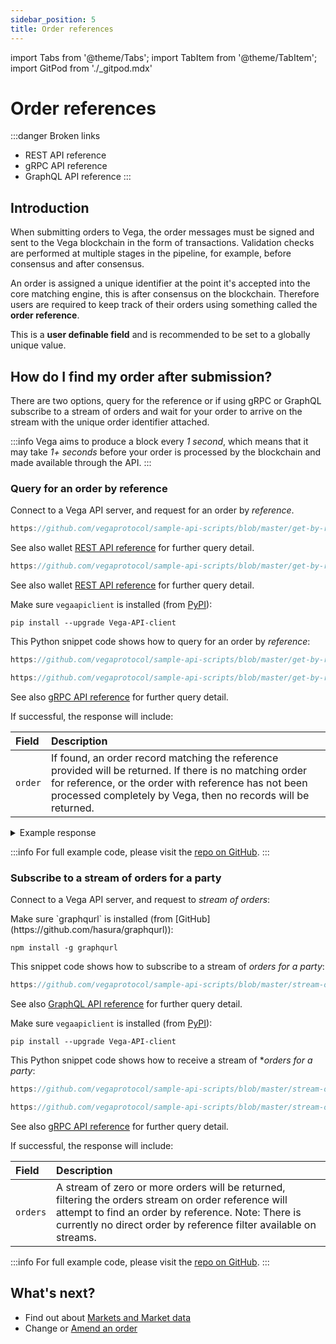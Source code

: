 ```yaml
---
sidebar_position: 5
title: Order references
---
```

import Tabs from '@theme/Tabs';
import TabItem from '@theme/TabItem';
import GitPod from './_gitpod.mdx'

# Order references

:::danger Broken links
* REST API reference
* gRPC API reference
* GraphQL API reference
:::

## Introduction

When submitting orders to Vega, the order messages must be signed and sent to the Vega blockchain in the form of transactions. Validation checks are performed at multiple stages in the pipeline, for example, before consensus and after consensus. 

An order is assigned a unique identifier at the point it's accepted into the core matching engine, this is after consensus on the blockchain. Therefore users are required to keep track of their orders using something called the **order reference**. 

This is a **user definable field** and is recommended to be set to a globally unique value.

## How do I find my order after submission?

There are two options, query for the reference or if using gRPC or GraphQL subscribe to a stream of orders and wait for your order to arrive on the stream with the unique order identifier attached.

:::info
Vega aims to produce a block every *1 second*, which means that it may take *1+ seconds* before your order is processed by the blockchain and made available through the API.
:::

### Query for an order by reference

Connect to a Vega API server, and request for an order by *reference*. 

<GitPod />

<Tabs groupId="codesamples1">
<TabItem value="shell-rest" label="Shell (REST)">

```js reference
https://github.com/vegaprotocol/sample-api-scripts/blob/master/get-by-reference/get-order-by-reference.sh#L25-L33
```

See also wallet [REST API reference](/api/rest/data-node/api/v1/trading_data.html#operation/OrderByReference) for further query detail.

</TabItem>
<TabItem value="python-rest" label="Python (REST)">

```js reference
https://github.com/vegaprotocol/sample-api-scripts/blob/master/get-by-reference/get-order-by-reference.py#L33-L41
```

See also wallet [REST API reference](/api/rest/data-node/api/v1/trading_data.html#operation/OrderByReference) for further query detail.

</TabItem>
<TabItem value="python-grpc" label="Python (gRPC)">

Make sure `vegaapiclient` is installed (from [PyPI](https://pypi.org/project/Vega-API-client/)):

```shell
pip install --upgrade Vega-API-client
```

This Python snippet code shows how to query for an order by *reference*:

```js reference
https://github.com/vegaprotocol/sample-api-scripts/blob/master/get-by-reference/get-order-by-reference-with-Vega-API-client.py#L25
```

```js reference
https://github.com/vegaprotocol/sample-api-scripts/blob/master/get-by-reference/get-order-by-reference-with-Vega-API-client.py#L31-L40
```

See also [gRPC API reference](/api/grpc/#datanode.api.v1.OrderByReferenceRequest) for further query detail.

</TabItem>
</Tabs>

If successful, the response will include:

| Field          |  Description  |
| :----------------- | :------------- |
| `order` | If found, an order record matching the reference provided will be returned. If there is no matching order for reference, or the order with reference has not been processed completely by Vega, then no records will be returned. |

<details><summary>Example response</summary>

```js reference
https://github.com/vegaprotocol/sample-api-scripts/blob/master/get-by-reference/response-examples.txt#L2-L18
```

</details>

:::info
For full example code, please visit the [repo on GitHub](https://github.com/vegaprotocol/sample-api-scripts/blob/master/vega-time/).
:::

### Subscribe to a stream of orders for a party

Connect to a Vega API server, and request to *stream of orders*:  

<GitPod />

<Tabs groupId="codesamples2">
<TabItem value="shell-graphql" label="Shell (GraphQL)">
Make sure `graphqurl` is installed (from [GitHub](https://github.com/hasura/graphqurl)):

```shell
npm install -g graphqurl
```

This snippet code shows how to subscribe to a stream of *orders for a party*:

```js reference
https://github.com/vegaprotocol/sample-api-scripts/blob/master/stream-orders-by-reference/stream-orders.sh#L25-L29
```

See also [GraphQL API reference](/api/graphql/subscription.doc.html#L15) for further query detail.

</TabItem>
<TabItem value="python-grpc" label="Python (gRPC)">

Make sure `vegaapiclient` is installed (from [PyPI](https://pypi.org/project/Vega-API-client/)):

```shell
pip install --upgrade Vega-API-client
```

This Python snippet code shows how to receive a stream of **orders for a party*:

```js reference
https://github.com/vegaprotocol/sample-api-scripts/blob/master/stream-orders-by-reference/stream-orders-with-Vega-API-client.py#L27
```

```js reference
https://github.com/vegaprotocol/sample-api-scripts/blob/master/stream-orders-by-reference/stream-orders-with-Vega-API-client.py#L44-L53
```

See also [gRPC API reference](/api/grpc/#datanode.api.v1.OrdersSubscribeRequest) for further query detail.

</TabItem>
</Tabs>



If successful, the response will include:

| Field          |  Description  |
| :----------------- | :------------- |
| `orders` | A stream of zero or more orders will be returned, filtering the orders stream on order reference will attempt to find an order by reference. Note: There is currently no direct order by reference filter available on streams. |

:::info
For full example code, please visit the [repo on GitHub](https://github.com/vegaprotocol/sample-api-scripts/blob/master/stream-orders-by-reference/).
:::




## What's next?

* Find out about [Markets and Market data](markets.md)
* Change or [Amend an order](amend-order.md)
